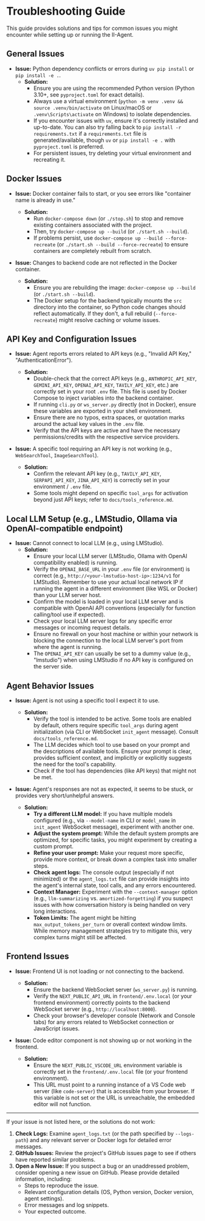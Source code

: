# Troubleshooting Guide

This guide provides solutions and tips for common issues you might encounter while setting up or running the II-Agent.

## General Issues

*   **Issue:** Python dependency conflicts or errors during `uv pip install` or `pip install -e .`.
    *   **Solution:**
        *   Ensure you are using the recommended Python version (Python 3.10+, see `pyproject.toml` for exact details).
        *   Always use a virtual environment (`python -m venv .venv && source .venv/bin/activate` on Linux/macOS or `.venv\Scripts\activate` on Windows) to isolate dependencies.
        *   If you encounter issues with `uv`, ensure it's correctly installed and up-to-date. You can also try falling back to `pip install -r requirements.txt` if a `requirements.txt` file is generated/available, though `uv` or `pip install -e .` with `pyproject.toml` is preferred.
        *   For persistent issues, try deleting your virtual environment and recreating it.

## Docker Issues

*   **Issue:** Docker container fails to start, or you see errors like "container name is already in use."
    *   **Solution:**
        *   Run `docker-compose down` (or `./stop.sh`) to stop and remove existing containers associated with the project.
        *   Then, try `docker-compose up --build` (or `./start.sh --build`).
        *   If problems persist, use `docker-compose up --build --force-recreate` (or `./start.sh --build --force-recreate`) to ensure containers are completely rebuilt from scratch.

*   **Issue:** Changes to backend code are not reflected in the Docker container.
    *   **Solution:**
        *   Ensure you are rebuilding the image: `docker-compose up --build` (or `./start.sh --build`).
        *   The Docker setup for the backend typically mounts the `src` directory into the container, so Python code changes should reflect automatically. If they don't, a full rebuild (`--force-recreate`) might resolve caching or volume issues.

## API Key and Configuration Issues

*   **Issue:** Agent reports errors related to API keys (e.g., "Invalid API Key," "AuthenticationError").
    *   **Solution:**
        *   Double-check that the correct API keys (e.g., `ANTHROPIC_API_KEY`, `GEMINI_API_KEY`, `OPENAI_API_KEY`, `TAVILY_API_KEY`, etc.) are correctly set in your root `.env` file. This file is used by Docker Compose to inject variables into the backend container.
        *   If running `cli.py` or `ws_server.py` directly (not in Docker), ensure these variables are exported in your shell environment.
        *   Ensure there are no typos, extra spaces, or quotation marks around the actual key values in the `.env` file.
        *   Verify that the API keys are active and have the necessary permissions/credits with the respective service providers.

*   **Issue:** A specific tool requiring an API key is not working (e.g., `WebSearchTool`, `ImageSearchTool`).
    *   **Solution:**
        *   Confirm the relevant API key (e.g., `TAVILY_API_KEY`, `SERPAPI_API_KEY`, `JINA_API_KEY`) is correctly set in your environment / `.env` file.
        *   Some tools might depend on specific `tool_args` for activation beyond just API keys; refer to `docs/tools_reference.md`.

## Local LLM Setup (e.g., LMStudio, Ollama via OpenAI-compatible endpoint)

*   **Issue:** Cannot connect to local LLM (e.g., using LMStudio).
    *   **Solution:**
        *   Ensure your local LLM server (LMStudio, Ollama with OpenAI compatibility enabled) is running.
        *   Verify the `OPENAI_BASE_URL` in your `.env` file (or environment) is correct (e.g., `http://<your-lmstudio-host-ip>:1234/v1` for LMStudio). Remember to use your actual local network IP if running the agent in a different environment (like WSL or Docker) than your LLM server host.
        *   Confirm the model is loaded in your local LLM server and is compatible with OpenAI API conventions (especially for function calling/tool use if expected).
        *   Check your local LLM server logs for any specific error messages or incoming request details.
        *   Ensure no firewall on your host machine or within your network is blocking the connection to the local LLM server's port from where the agent is running.
        *   The `OPENAI_API_KEY` can usually be set to a dummy value (e.g., "lmstudio") when using LMStudio if no API key is configured on the server side.

## Agent Behavior Issues

*   **Issue:** Agent is not using a specific tool I expect it to use.
    *   **Solution:**
        *   Verify the tool is intended to be active. Some tools are enabled by default, others require specific `tool_args` during agent initialization (via CLI or WebSocket `init_agent` message). Consult `docs/tools_reference.md`.
        *   The LLM decides which tool to use based on your prompt and the descriptions of available tools. Ensure your prompt is clear, provides sufficient context, and implicitly or explicitly suggests the need for the tool's capability.
        *   Check if the tool has dependencies (like API keys) that might not be met.

*   **Issue:** Agent's responses are not as expected, it seems to be stuck, or provides very short/unhelpful answers.
    *   **Solution:**
        *   **Try a different LLM model:** If you have multiple models configured (e.g., via `--model-name` in CLI or `model_name` in `init_agent` WebSocket message), experiment with another one.
        *   **Adjust the system prompt:** While the default system prompts are optimized, for specific tasks, you might experiment by creating a custom prompt.
        *   **Refine your user prompt:** Make your request more specific, provide more context, or break down a complex task into smaller steps.
        *   **Check agent logs:** The console output (especially if not minimized) or the `agent_logs.txt` file can provide insights into the agent's internal state, tool calls, and any errors encountered.
        *   **Context Manager:** Experiment with the `--context-manager` option (e.g., `llm-summarizing` vs. `amortized-forgetting`) if you suspect issues with how conversation history is being handled on very long interactions.
        *   **Token Limits:** The agent might be hitting `max_output_tokens_per_turn` or overall context window limits. While memory management strategies try to mitigate this, very complex turns might still be affected.

## Frontend Issues

*   **Issue:** Frontend UI is not loading or not connecting to the backend.
    *   **Solution:**
        *   Ensure the backend WebSocket server (`ws_server.py`) is running.
        *   Verify the `NEXT_PUBLIC_API_URL` in `frontend/.env.local` (or your frontend environment) correctly points to the backend WebSocket server (e.g., `http://localhost:8000`).
        *   Check your browser's developer console (Network and Console tabs) for any errors related to WebSocket connection or JavaScript issues.

*   **Issue:** Code editor component is not showing up or not working in the frontend.
    *   **Solution:**
        *   Ensure the `NEXT_PUBLIC_VSCODE_URL` environment variable is correctly set in the `frontend/.env.local` file (or your frontend environment).
        *   This URL must point to a running instance of a VS Code web server (like `code-server`) that is accessible from your browser. If this variable is not set or the URL is unreachable, the embedded editor will not function.

---
If your issue is not listed here, or the solutions do not work:
1.  **Check Logs:** Examine `agent_logs.txt` (or the path specified by `--logs-path`) and any relevant server or Docker logs for detailed error messages.
2.  **GitHub Issues:** Review the project's GitHub issues page to see if others have reported similar problems.
3.  **Open a New Issue:** If you suspect a bug or an unaddressed problem, consider opening a new issue on GitHub. Please provide detailed information, including:
    *   Steps to reproduce the issue.
    *   Relevant configuration details (OS, Python version, Docker version, agent settings).
    *   Error messages and log snippets.
    *   Your expected outcome.
```
